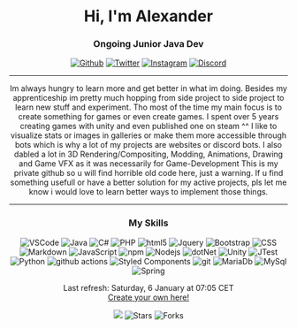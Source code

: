 <h1 align="center">Hi, I'm Alexander</h1>
<h3 align="center">Ongoing Junior Java Dev</h3>
<p align="center">
<a href="https://github.com/Shinokage107" target="_blank"><img alt="Github" src="https://img.shields.io/badge/GitHub-%2312100E.svg?&style=for-the-badge&logo=Github&logoColor=white" /></a> 
<a href="https://twitter.com/Shinokage107" target="_blank"><img alt="Twitter" src="https://img.shields.io/badge/twitter-%231DA1F2.svg?&style=for-the-badge&logo=twitter&logoColor=white" /></a>
<a href="https://www.instagram.com/shinokagedev/" target="_blank"><img alt="Instagram" src="https://img.shields.io/badge/Instagram-%23E4405F.svg?style=for-the-badge&logo=Instagram&logoColor=white" /></a>
<a href="https://discordapp.com/users/225274418857771008" target="_blank"><img alt="Discord" src="https://img.shields.io/badge/Discord-%235865F2.svg?style=for-the-badge&logo=discord&logoColor=white" /></a>
</p>
<hr>
<p align="center">Im always hungry to learn more and get better in what im doing.
Besides my apprenticeship im pretty much hopping from side project to side project to learn new stuff and experiment.
Tho most of the time my main focus is to create something for games or even create games. I spent over 5 years creating games with unity and even published one on steam ^^
I like to visualize stats or images in galleries or make them more accessible through bots which is why a lot of my projects are websites or discord bots.
I also dabled a lot in 3D Rendering/Compositing, Modding, Animations, Drawing and Game VFX as it was necessarily for Game-Development
This is my private github so u will find horrible old code here, just a warning. If u find something usefull or have a better solution for my active projects, pls let me know i would love to learn better ways to implement those things.
</p>
<hr>
<h3 align="center"> My Skills </h3>
<p align="center">
    <img alt="VSCode" src="https://img.shields.io/badge/Visual_Studio_Code-0078D4?style=flat-square&logo=visual%20studio%20code&logoColor=white" />
    <img alt="Java" src="https://img.shields.io/badge/Java-ED8B00?style=flat-square&logo=java&logoColor=white" />
    <img alt="C#" src="https://img.shields.io/badge/C%23-239120?style=flat-square&logo=c-sharp&logoColor=white" />
    <img alt="PHP" src="https://img.shields.io/badge/PHP-777BB4?style=flat-square&logo=php&logoColor=whit" />
    <img alt="html5" src="https://img.shields.io/badge/-HTML5-E34F26?style=flat-square&logo=html5&logoColor=white" />
    <img alt="Jquery" src="https://img.shields.io/badge/jQuery-0769AD?style=flat-square&logo=jquery&logoColor=white" />
    <img alt="Bootstrap" src="https://img.shields.io/badge/Bootstrap-563D7C?style=flat-square&logo=bootstrap&logoColor=white" />
    <img alt="CSS" src="https://img.shields.io/badge/CSS3-1572B6?style=flat-square&logo=css3&logoColor=white" />
    <img alt="Markdown" src="https://img.shields.io/badge/Markdown-000000?style=flat-square&logo=markdown&logoColor=white" />
    <img alt="JavaScript" src="https://img.shields.io/badge/JavaScript-323330?style=flat-square&logo=javascript&logoColor=F7DF1E" />
    <img alt="npm" src="https://img.shields.io/badge/-NPM-CB3837?style=flat-square&logo=npm&logoColor=white" />
    <img alt="Nodejs" src="https://img.shields.io/badge/-Nodejs-43853d?style=flat-square&logo=Node.js&logoColor=white" />
    <img alt="dotNet" src="https://img.shields.io/badge/.NET-5C2D91?style=flat-square&logo=.net&logoColor=white" />
    <img alt="Unity" src="https://img.shields.io/badge/Unity-100000?style=flat-square&logo=unity&logoColor=white" />
    <img alt="JTest" src="https://img.shields.io/badge/Jest-323330?style=flat-square&logo=Jest&logoColor=white" />
    <img alt="Python" src="https://img.shields.io/badge/Python-3776AB?style=flat-square&logo=python&logoColor=white" />
    <img alt="github actions" src="https://img.shields.io/badge/-Github_Actions-2088FF?style=flat-square&logo=github-actions&logoColor=white" />
    <img alt="Styled Components" src="https://img.shields.io/badge/-Styled_Components-db7092?style=flat-square&logo=styled-components&logoColor=white" />
    <img alt="git" src="https://img.shields.io/badge/-Git-F05032?style=flat-square&logo=git&logoColor=white" /> 
    <img alt="MariaDb" src="https://img.shields.io/badge/MariaDB-003545?style=flat-square&logo=mariadb&logoColor=white"/>
    <img alt="MySql" src="https://img.shields.io/badge/MySQL-005C84?style=flat-square&logo=mysql&logoColor=white" />
    <img alt="Spring" src="https://img.shields.io/badge/spring-%236DB33F.svg?style=flat-square&logo=spring&logoColor=white" />
</p>

<p align="center">Last refresh: Saturday, 6 January at 07:05 CET<br /><a href="https://medium.com/@th.guibert/how-to-create-a-self-updating-readme-md-for-your-github-profile-f8b05744ca91">Create your own here!</a></p>
<p align="center"><img src="https://github.com/Shinokage107/shinokage107/workflows/README%20build/badge.svg" /> <img alt="Stars" src="https://img.shields.io/github/stars/Shinokage107/shinokage107?style=flat-square&labelColor=343b41"/> <img alt="Forks" src="https://img.shields.io/github/forks/Shinokage107/shinokage107?style=flat-square&labelColor=343b41"/></p>